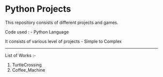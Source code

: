 # Python Projects
 This repository consists of different projects and games.

 Code used : - Python Language

 It consists of various level of projects - Simple to Complex

---

List of Works :-
1. TurtleCrossing
2. Coffee_Machine
